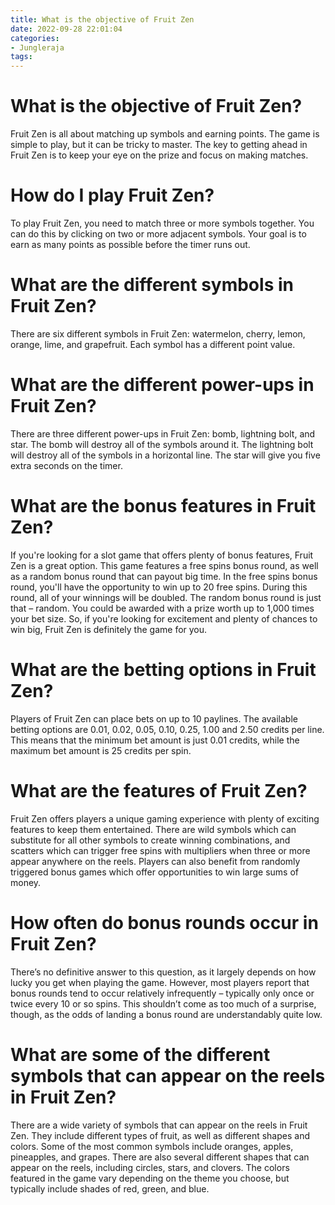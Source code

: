 ```yaml
---
title: What is the objective of Fruit Zen
date: 2022-09-28 22:01:04
categories:
- Jungleraja
tags:
---
```



#  What is the objective of Fruit Zen?

Fruit Zen is all about matching up symbols and earning points. The game is simple to play, but it can be tricky to master. The key to getting ahead in Fruit Zen is to keep your eye on the prize and focus on making matches.

# How do I play Fruit Zen?

To play Fruit Zen, you need to match three or more symbols together. You can do this by clicking on two or more adjacent symbols. Your goal is to earn as many points as possible before the timer runs out.

# What are the different symbols in Fruit Zen?

There are six different symbols in Fruit Zen: watermelon, cherry, lemon, orange, lime, and grapefruit. Each symbol has a different point value.

# What are the different power-ups in Fruit Zen?

There are three different power-ups in Fruit Zen: bomb, lightning bolt, and star. The bomb will destroy all of the symbols around it. The lightning bolt will destroy all of the symbols in a horizontal line. The star will give you five extra seconds on the timer.

#  What are the bonus features in Fruit Zen?

If you're looking for a slot game that offers plenty of bonus features, Fruit Zen is a great option. This game features a free spins bonus round, as well as a random bonus round that can payout big time. In the free spins bonus round, you'll have the opportunity to win up to 20 free spins. During this round, all of your winnings will be doubled. The random bonus round is just that – random. You could be awarded with a prize worth up to 1,000 times your bet size. So, if you're looking for excitement and plenty of chances to win big, Fruit Zen is definitely the game for you.

#  What are the betting options in Fruit Zen?

Players of Fruit Zen can place bets on up to 10 paylines. The available betting options are 0.01, 0.02, 0.05, 0.10, 0.25, 1.00 and 2.50 credits per line. This means that the minimum bet amount is just 0.01 credits, while the maximum bet amount is 25 credits per spin.

# What are the features of Fruit Zen?

Fruit Zen offers players a unique gaming experience with plenty of exciting features to keep them entertained. There are wild symbols which can substitute for all other symbols to create winning combinations, and scatters which can trigger free spins with multipliers when three or more appear anywhere on the reels. Players can also benefit from randomly triggered bonus games which offer opportunities to win large sums of money.

#  How often do bonus rounds occur in Fruit Zen?

There’s no definitive answer to this question, as it largely depends on how lucky you get when playing the game. However, most players report that bonus rounds tend to occur relatively infrequently – typically only once or twice every 10 or so spins. This shouldn’t come as too much of a surprise, though, as the odds of landing a bonus round are understandably quite low.

#  What are some of the different symbols that can appear on the reels in Fruit Zen?

There are a wide variety of symbols that can appear on the reels in Fruit Zen. They include different types of fruit, as well as different shapes and colors. Some of the most common symbols include oranges, apples, pineapples, and grapes. There are also several different shapes that can appear on the reels, including circles, stars, and clovers. The colors featured in the game vary depending on the theme you choose, but typically include shades of red, green, and blue.